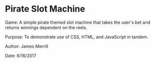# Pirate Slot Machine

Game: A simple pirate themed slot machine that takes the user's bet and returns winnings dependent on the reels.

Purpose: To demonstrate use of CSS, HTML, and JavaScript in tandem.

Author: James Merrill

Date: 6/16/2017

